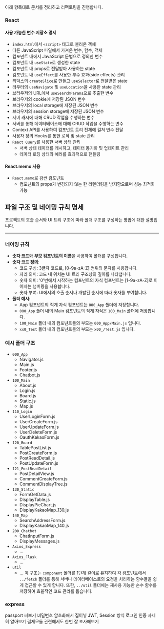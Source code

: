 아래 항목대로 문서를 정리하고 리팩토링을 진행합니다.

### React
#### 사용 가능한 변수 저장소 명세
  - `index.html`에서 `<script>` 태그로 불러온 객체
  - 다른 JavaScript 파일에서 가져온 변수, 함수, 객체
  - 컴포넌트 내에서 JavaScript 문법으로 정의한 변수
  - 컴포넌트 내 `useState`로 생성한 state
  - 컴포넌트 내 props로 전달받아 사용하는 state
  - 컴포넌트 내 `useEffect`를 사용한 부수 효과(side effects) 관리
  - 리덕스의 `createSlice`로 만들고 `useSelector`로 전달받은 state
  - 라우터의 `useNavigate` 및 `useLocation`을 사용한 state 관리
  - 브라우저의 URL에서 `useSearchParams`으로 추출한 변수
  - 브라우저의 cookie에 저장된 JSON 변수
  - 브라우저의 local storage에 저장된 JSON 변수
  - 브라우저의 session storage에 저장된 JSON 변수
  - 서버 캐시에 대해 CRUD 작업을 수행하는 변수
  - 서버를 통해 데이터베이스에 대해 CRUD 작업을 수행하는 변수
  - Context API를 사용하여 컴포넌트 트리 전체에 걸쳐 변수 전달
  - 사용자 정의 Hooks를 통한 로직 및 state 관리
  - `React Query`를 사용한 서버 상태 관리
    - 서버 상태 데이터를 캐시하고, 데이터 동기화 및 업데이트 관리
    - 데이터 로딩 상태와 에러를 효과적으로 핸들링

#### React.memo 사용
  - `React.memo`로 감싼 컴포넌트
    - 컴포넌트의 props가 변경되지 않는 한 리렌더링을 방지함으로써 성능 최적화 가능
## 파일 구조 및 네이밍 규칙 명세
프로젝트의 호출 순서와 UI 트리 구조에 따라 폴더 구조를 구성하는 방법에 대한 설명입니다.

--- 

### 네이밍 규칙
- **숫자 코드**와 **부모 컴포넌트의 이름**을 사용하여 폴더를 구성합니다.
- **숫자 코드 정의**:
  - 코드 구성: 3글자 코드로, [0-9a-zA-Z] 범위의 문자를 사용합니다.
  - 자리 의미: 코드 내 위치는 UI 트리 구조상의 깊이를 나타냅니다.
  - 숫자 의미: '0'번에서 시작하는 컴포넌트의 자식 컴포넌트는 [1-9a-zA-Z]로 이어지는 넘버링을 사용합니다.
  - 숫자 부여: UI에서의 호출 순서나 개발된 순서에 따라 숫자를 부여합니다.
- **폴더 예시**:
  - App 컴포넌트의 직계 자식 컴포넌트는 `000_App` 폴더에 저장합니다.
  - `000_App` 폴더 내의 Main 컴포넌트의 직계 자식은 `100_Main` 폴더에 저장합니다.
  - `100_Main` 폴더 내의 컴포넌트들의 부모는 `000_App/Main.js` 입니다.
  - `xx0_Test` 폴더 내의 컴포넌트들의 부모는 `x00_/Test.js` 입니다.

### 예시 폴더 구조
- `000_App`
  - Navigator.js
  - Main.js
  - Footer.js
  - Chatbot.js
- `100_Main`
  - About.js
  - Login.js
  - Board.js
  - Static.js
  - Map.js
- `110_Login`
  - UserLoginForm.js
  - UserCreateForm.js
  - UserUpdateForm.js
  - UserDeleteForm.js
  - OauthKakaoForm.js
- `120_Board`
  - TablePostList.js
  - PostCreateForm.js
  - PostReadDetail.js
  - PostUpdateForm.js
- `121_PostReadDetail`
  - PostDetailView.js
  - CommentCreateForm.js
  - CommentDisplayTree.js
- `130_Static`
  - FormGetData.js
  - DisplayTable.js
  - DisplayPieChart.js
  - DisplayKakaoMap_130.js
- `140_Map`
  - SearchAddressForm.js
  - DisplayKakaoMap_140.js
- `200_Chatbot`
  - ChatInputForm.js
  - DisplayMessages.js
- `Axios_Express`
  - ...
- `Axios_Flask`
  - ...
- `util`
  - ...
이 구조는 `component` 폴더를 1단계 깊이로 유지하여 각 컴포넌트에서 `../fetch` 폴더를 통해 서버나 데이터베이스로의 요청을 처리하는 함수들을 쉽게 접근할 수 있게 합니다. 또한, `../util` 폴더에는 재사용 가능한 순수 함수를 저장하여 효율적인 코드 관리를 돕습니다.


### express 
passport 써보기
비밀번호 암호화해서 집어넣
JWT, Session 방식 로그인 인증 자세히 알아보기
결제모듈 관련해서도 한번 잘 조사해보기
